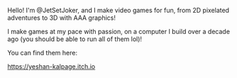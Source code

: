 Hello! I'm @JetSetJoker, and I make video games for fun, from 2D pixelated adventures to 3D with AAA graphics!

I make games at my pace with passion, on a computer I build over a decade ago (you should be able to run all of them lol)!

You can find them here:

https://yeshan-kalpage.itch.io


<!---
JetSetJoker/JetSetJoker is a ✨ special ✨ repository because its `README.md` (this file) appears on your GitHub profile.
You can click the Preview link to take a look at your changes.
--->
